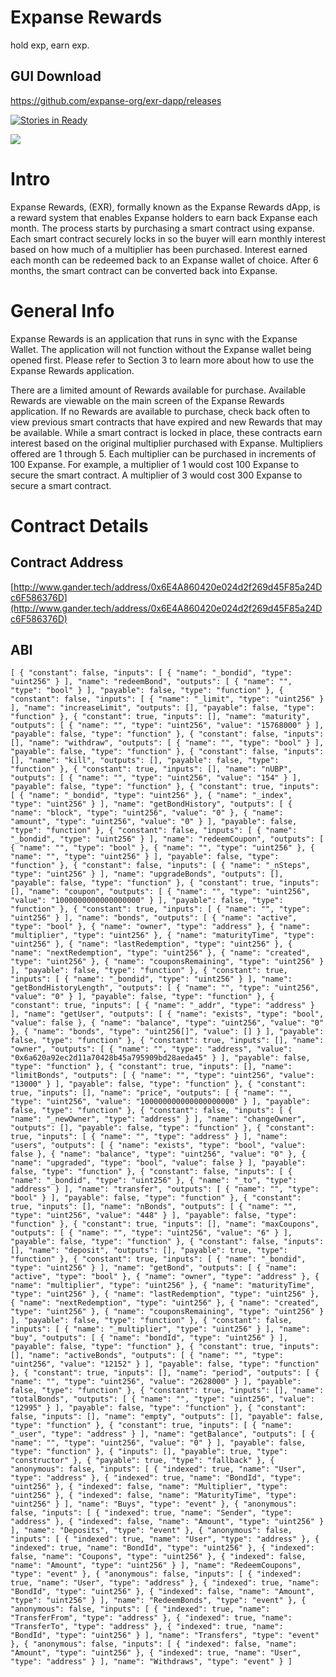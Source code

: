 # Expanse Rewards
hold exp, earn exp.

## GUI Download
https://github.com/expanse-org/exr-dapp/releases

[![Stories in Ready](https://badge.waffle.io/expanse-org/bond-dapp.png?label=ready&title=Ready)](http://waffle.io/expanse-org/bond-dapp)

![](https://github.com/expanse-org/exr-dapp/raw/master/app/public/img/EXR_Logo.png)

# Intro

Expanse Rewards, (EXR), formally known as the Expanse Rewards dApp, is a reward system that enables Expanse holders to earn back Expanse each month. The process starts by purchasing a smart contract using expanse. Each smart contract securely locks in so the buyer will earn monthly interest based on how much of a multiplier has been purchased. Interest earned each month can be redeemed back to an Expanse wallet of choice. After 6 months, the smart contract can be converted back into Expanse.

# General Info

Expanse Rewards is an application that runs in sync with the Expanse Wallet. The application will not function without the Expanse wallet being opened first. Please refer to Section 3 to learn more about how to use the Expanse Rewards application.

There are a limited amount of Rewards available for purchase.  Available Rewards are viewable on the main screen of the Expanse Rewards application. If no Rewards are available to purchase, check back often to view previous smart contracts that have expired and new Rewards that may be available. While a smart contract is locked in place, these contracts earn interest based on the original multiplier purchased with Expanse. Multipliers offered are 1 through 5.  Each multiplier can be purchased in increments of 100 Expanse. For example, a multiplier of 1 would cost 100 Expanse to secure the smart contract. A multiplier of 3 would cost 300 Expanse to secure a smart contract.

# Contract Details

## Contract Address
[http://www.gander.tech/address/0x6E4A860420e024d2f269d45F85a24Dc6F586376D](http://www.gander.tech/address/0x6E4A860420e024d2f269d45F85a24Dc6F586376D)

## ABI
```
[ { "constant": false, "inputs": [ { "name": "_bondid", "type": "uint256" } ], "name": "redeemBond", "outputs": [ { "name": "", "type": "bool" } ], "payable": false, "type": "function" }, { "constant": false, "inputs": [ { "name": "_limit", "type": "uint256" } ], "name": "increaseLimit", "outputs": [], "payable": false, "type": "function" }, { "constant": true, "inputs": [], "name": "maturity", "outputs": [ { "name": "", "type": "uint256", "value": "15768000" } ], "payable": false, "type": "function" }, { "constant": false, "inputs": [], "name": "withdraw", "outputs": [ { "name": "", "type": "bool" } ], "payable": false, "type": "function" }, { "constant": false, "inputs": [], "name": "kill", "outputs": [], "payable": false, "type": "function" }, { "constant": true, "inputs": [], "name": "nUBP", "outputs": [ { "name": "", "type": "uint256", "value": "154" } ], "payable": false, "type": "function" }, { "constant": true, "inputs": [ { "name": "_bondid", "type": "uint256" }, { "name": "_index", "type": "uint256" } ], "name": "getBondHistory", "outputs": [ { "name": "block", "type": "uint256", "value": "0" }, { "name": "amount", "type": "uint256", "value": "0" } ], "payable": false, "type": "function" }, { "constant": false, "inputs": [ { "name": "_bondid", "type": "uint256" } ], "name": "redeemCoupon", "outputs": [ { "name": "", "type": "bool" }, { "name": "", "type": "uint256" }, { "name": "", "type": "uint256" } ], "payable": false, "type": "function" }, { "constant": false, "inputs": [ { "name": "_nSteps", "type": "uint256" } ], "name": "upgradeBonds", "outputs": [], "payable": false, "type": "function" }, { "constant": true, "inputs": [], "name": "coupon", "outputs": [ { "name": "", "type": "uint256", "value": "1000000000000000000" } ], "payable": false, "type": "function" }, { "constant": true, "inputs": [ { "name": "", "type": "uint256" } ], "name": "bonds", "outputs": [ { "name": "active", "type": "bool" }, { "name": "owner", "type": "address" }, { "name": "multiplier", "type": "uint256" }, { "name": "maturityTime", "type": "uint256" }, { "name": "lastRedemption", "type": "uint256" }, { "name": "nextRedemption", "type": "uint256" }, { "name": "created", "type": "uint256" }, { "name": "couponsRemaining", "type": "uint256" } ], "payable": false, "type": "function" }, { "constant": true, "inputs": [ { "name": "_bondid", "type": "uint256" } ], "name": "getBondHistoryLength", "outputs": [ { "name": "", "type": "uint256", "value": "0" } ], "payable": false, "type": "function" }, { "constant": true, "inputs": [ { "name": "_addr", "type": "address" } ], "name": "getUser", "outputs": [ { "name": "exists", "type": "bool", "value": false }, { "name": "balance", "type": "uint256", "value": "0" }, { "name": "bonds", "type": "uint256[]", "value": [] } ], "payable": false, "type": "function" }, { "constant": true, "inputs": [], "name": "owner", "outputs": [ { "name": "", "type": "address", "value": "0x6a620a92ec2d11a70428b45a795909bd28aeda45" } ], "payable": false, "type": "function" }, { "constant": true, "inputs": [], "name": "limitBonds", "outputs": [ { "name": "", "type": "uint256", "value": "13000" } ], "payable": false, "type": "function" }, { "constant": true, "inputs": [], "name": "price", "outputs": [ { "name": "", "type": "uint256", "value": "100000000000000000000" } ], "payable": false, "type": "function" }, { "constant": false, "inputs": [ { "name": "_newOwner", "type": "address" } ], "name": "changeOwner", "outputs": [], "payable": false, "type": "function" }, { "constant": true, "inputs": [ { "name": "", "type": "address" } ], "name": "users", "outputs": [ { "name": "exists", "type": "bool", "value": false }, { "name": "balance", "type": "uint256", "value": "0" }, { "name": "upgraded", "type": "bool", "value": false } ], "payable": false, "type": "function" }, { "constant": false, "inputs": [ { "name": "_bondid", "type": "uint256" }, { "name": "_to", "type": "address" } ], "name": "transfer", "outputs": [ { "name": "", "type": "bool" } ], "payable": false, "type": "function" }, { "constant": true, "inputs": [], "name": "nBonds", "outputs": [ { "name": "", "type": "uint256", "value": "448" } ], "payable": false, "type": "function" }, { "constant": true, "inputs": [], "name": "maxCoupons", "outputs": [ { "name": "", "type": "uint256", "value": "6" } ], "payable": false, "type": "function" }, { "constant": false, "inputs": [], "name": "deposit", "outputs": [], "payable": true, "type": "function" }, { "constant": true, "inputs": [ { "name": "_bondid", "type": "uint256" } ], "name": "getBond", "outputs": [ { "name": "active", "type": "bool" }, { "name": "owner", "type": "address" }, { "name": "multiplier", "type": "uint256" }, { "name": "maturityTime", "type": "uint256" }, { "name": "lastRedemption", "type": "uint256" }, { "name": "nextRedemption", "type": "uint256" }, { "name": "created", "type": "uint256" }, { "name": "couponsRemaining", "type": "uint256" } ], "payable": false, "type": "function" }, { "constant": false, "inputs": [ { "name": "_multiplier", "type": "uint256" } ], "name": "buy", "outputs": [ { "name": "bondId", "type": "uint256" } ], "payable": false, "type": "function" }, { "constant": true, "inputs": [], "name": "activeBonds", "outputs": [ { "name": "", "type": "uint256", "value": "12152" } ], "payable": false, "type": "function" }, { "constant": true, "inputs": [], "name": "period", "outputs": [ { "name": "", "type": "uint256", "value": "2628000" } ], "payable": false, "type": "function" }, { "constant": true, "inputs": [], "name": "totalBonds", "outputs": [ { "name": "", "type": "uint256", "value": "12995" } ], "payable": false, "type": "function" }, { "constant": false, "inputs": [], "name": "empty", "outputs": [], "payable": false, "type": "function" }, { "constant": true, "inputs": [ { "name": "_user", "type": "address" } ], "name": "getBalance", "outputs": [ { "name": "", "type": "uint256", "value": "0" } ], "payable": false, "type": "function" }, { "inputs": [], "payable": true, "type": "constructor" }, { "payable": true, "type": "fallback" }, { "anonymous": false, "inputs": [ { "indexed": true, "name": "User", "type": "address" }, { "indexed": true, "name": "BondId", "type": "uint256" }, { "indexed": false, "name": "Multiplier", "type": "uint256" }, { "indexed": false, "name": "MaturityTime", "type": "uint256" } ], "name": "Buys", "type": "event" }, { "anonymous": false, "inputs": [ { "indexed": true, "name": "Sender", "type": "address" }, { "indexed": false, "name": "Amount", "type": "uint256" } ], "name": "Deposits", "type": "event" }, { "anonymous": false, "inputs": [ { "indexed": true, "name": "User", "type": "address" }, { "indexed": true, "name": "BondId", "type": "uint256" }, { "indexed": false, "name": "Coupons", "type": "uint256" }, { "indexed": false, "name": "Amount", "type": "uint256" } ], "name": "RedeemCoupons", "type": "event" }, { "anonymous": false, "inputs": [ { "indexed": true, "name": "User", "type": "address" }, { "indexed": true, "name": "BondId", "type": "uint256" }, { "indexed": false, "name": "Amount", "type": "uint256" } ], "name": "RedeemBonds", "type": "event" }, { "anonymous": false, "inputs": [ { "indexed": true, "name": "TransferFrom", "type": "address" }, { "indexed": true, "name": "TransferTo", "type": "address" }, { "indexed": true, "name": "BondId", "type": "uint256" } ], "name": "Transfers", "type": "event" }, { "anonymous": false, "inputs": [ { "indexed": false, "name": "Amount", "type": "uint256" }, { "indexed": true, "name": "User", "type": "address" } ], "name": "Withdraws", "type": "event" } ]
```
